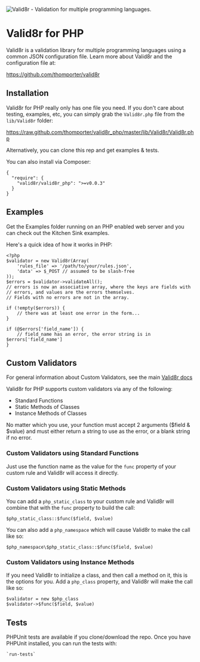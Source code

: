 ![Valid8r - Validation for multiple programming languages.](https://raw.github.com/thomporter/valid8r/master/logo.png)

# Valid8r for PHP

Valid8r is a validation library for multiple programming languages using a common
JSON configuration file. Learn more about Valid8r and the configuration file
at:

https://github.com/thomporter/valid8r

## Installation

Valid8r for PHP really only has one file you need.  If you don't care about
testing, examples, etc, you can simply grab the `Valid8r.php` file from the
`lib/Valid8r` folder: 

https://raw.github.com/thomporter/valid8r_php/master/lib/Valid8r/Valid8r.php

Alternatively, you can clone this rep and get examples & tests.

You can also install via Composer:

	{
	  "require": {
	    "valid8r/valid8r_php": ">=v0.0.3"
	  }
	}
	
## Examples

Get the Examples folder running on an PHP enabled web server and you 
can check out the Kitchen Sink examples.  

Here's a quick idea of how it works in PHP:

	<?php
	$validator = new Valid8r(Array(
		'rules_file' => '/path/to/your/rules.json',
		'data' => $_POST // assumed to be slash-free
	));
	$errors = $validator->validateAll();
	// errors is now an associative array, where the keys are fields with 
	// errors, and values are the errors themselves.  
	// Fields with no errors are not in the array.
	
	if (!empty($errors)) {
		// there was at least one error in the form...
	}
	
	if (@$errors['field_name']) {
		// field_name has an error, the error string is in $errors['field_name']
	}
    

## Custom Validators

For general information about Custom Validators, see the main 
[Valid8r docs](https://github.com/thomporter/valid8r)

Valid8r for PHP supports custom validators via any of the following:

* Standard Functions
* Static Methods of Classes
* Instance Methods of Classes

No matter which you use, your function must accept 2 arguments ($field & $value)
and must either return a string to use as the error, or a blank string if no error.

### Custom Validators using Standard Functions

Just use the function name as the value for the `func` property of your custom
rule and Valid8r will access it directly.

### Custom Validators using Static Methods

You can add a `php_static_class` to your custom rule and Valid8r will combine 
that with the `func` property to build the call: 
 
	$php_static_class::$func($field, $value)

You can also add a `php_namespace` which will cause Valid8r to make the call 
like so:

	$php_namespace\$php_static_class::$func($field, $value)

### Custom Validators using Instance Methods

If you need Valid8r to initialize a class, and then call a method on it, 
this is the options for you.  Add a `php_class` property, and Valid8r will
make the call like so:

	$validator = new $php_class
	$validator->$func($field, $value)


## Tests

PHPUnit tests are available if you clone/download the repo.  Once you have 
PHPUnit installed, you can run the tests with:

	`run-tests`
